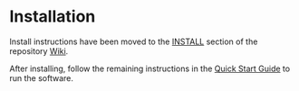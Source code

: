 # Installation

Install instructions have been moved to the [INSTALL](https://github.com/MintNetwork/mint-blockchain/wiki/INSTALL) section of the repository [Wiki](https://github.com/MintNetwork/mint-blockchain/wiki).

After installing, follow the remaining instructions in the
[Quick Start Guide](https://github.com/MintNetwork/mint-blockchain/wiki/Quick-Start-Guide)
to run the software.
